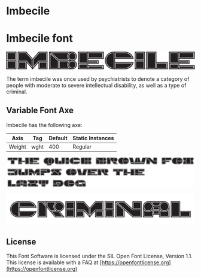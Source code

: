 # Imbecile

# Imbecile font

![Image](documentation/image1.png)

The term imbecile was once used by psychiatrists to denote a category of people 
with moderate to severe intellectual disability, as well as a type of criminal.

## Variable Font Axe

Imbecile has the following axe:

Axis | Tag | Default | Static Instances
--- | --- | --- | ---
Weight | wght | 400 | Regular

![Image](documentation/image2.png)

![Image](documentation/image3.png)

## License

This Font Software is licensed under the SIL Open Font License, Version 1.1.
This license is available with a FAQ at [https://openfontlicense.org](https://openfontlicense.org)
